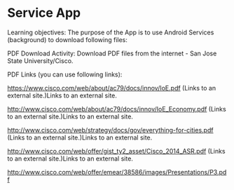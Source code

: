 # Service App


Learning objectives: The purpose of the App is to use Android Services (background) to download following files:

PDF Download Activity: Download PDF files from the internet - San Jose State University/Cisco.  

PDF Links (you can use following links):

https://www.cisco.com/web/about/ac79/docs/innov/IoE.pdf (Links to an external site.)Links to an external site.

http://www.cisco.com/web/about/ac79/docs/innov/IoE_Economy.pdf (Links to an external site.)Links to an external site.

http://www.cisco.com/web/strategy/docs/gov/everything-for-cities.pdf (Links to an external site.)Links to an external site.

http://www.cisco.com/web/offer/gist_ty2_asset/Cisco_2014_ASR.pdf (Links to an external site.)Links to an external site.

http://www.cisco.com/web/offer/emear/38586/images/Presentations/P3.pdf
